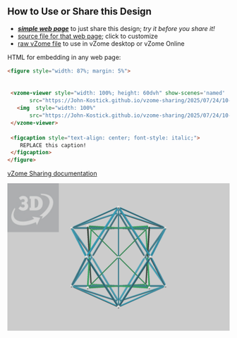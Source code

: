 
## How to Use or Share this Design

 - [***simple web page***](<https://John-Kostick.github.io/vzome-sharing/2025/07/24/10-55-46-Six-strut-spectrum-A/>) to just share this design; *try it before you share it!*
 - [source file for that web page](<https://github.com/John-Kostick/vzome-sharing/edit/main/2025/07/24/10-55-46-Six-strut-spectrum-A/index.md>); click to customize
 - [raw vZome file](<https://raw.githubusercontent.com/John-Kostick/vzome-sharing/main/2025/07/24/10-55-46-Six-strut-spectrum-A/Six-strut-spectrum-A.vZome>) to use in vZome desktop or vZome Online
 
 HTML for embedding in any web page:
 ```html
<figure style="width: 87%; margin: 5%">
  
  
  <vzome-viewer style="width: 100%; height: 60dvh" show-scenes='named'
        src="https://John-Kostick.github.io/vzome-sharing/2025/07/24/10-55-46-Six-strut-spectrum-A/Six-strut-spectrum-A.vZome" >
    <img  style="width: 100%"
        src="https://John-Kostick.github.io/vzome-sharing/2025/07/24/10-55-46-Six-strut-spectrum-A/Six-strut-spectrum-A.png" >
  </vzome-viewer>

  <figcaption style="text-align: center; font-style: italic;">
     REPLACE this caption!
  </figcaption>
</figure>

 ```

[vZome Sharing documentation](https://vzome.github.io/vzome/sharing.html#how-it-works)

![Image](<Six-strut-spectrum-A.png>)

